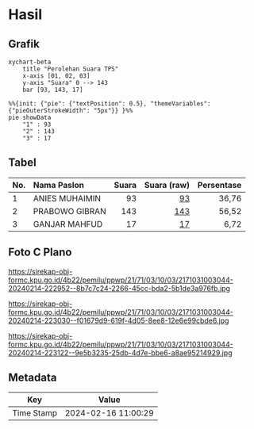 # Hasil

## Grafik

```mermaid
xychart-beta
    title "Perolehan Suara TPS"
    x-axis [01, 02, 03]
    y-axis "Suara" 0 --> 143
    bar [93, 143, 17]
```

```mermaid
%%{init: {"pie": {"textPosition": 0.5}, "themeVariables": {"pieOuterStrokeWidth": "5px"}} }%%
pie showData
    "1" : 93
    "2" : 143
    "3" : 17
```

## Tabel

| No. | Nama Paslon    | Suara | Suara (raw) | Persentase |
|:--- |:-------------- | -----:| -----------:| ----------:|
| 1   | ANIES MUHAIMIN | 93    | [93][p-1]   | 36,76      |
| 2   | PRABOWO GIBRAN | 143   | [143][p-2]  | 56,52      |
| 3   | GANJAR MAHFUD  | 17    | [17][p-3]   | 6,72       |


[p-1]: https://github.com/gigit-pemilu/pemilu-2024-21-kepulauan-riau/blob/main/pilpres/hitung-suara/sub/21-kepulauan-riau/sub/71-kota-batam/sub/03-sekupang/sub/1003-tanjung-riau/sub/044-tps/sub/paslon-1.txt
[p-2]: https://github.com/gigit-pemilu/pemilu-2024-21-kepulauan-riau/blob/main/pilpres/hitung-suara/sub/21-kepulauan-riau/sub/71-kota-batam/sub/03-sekupang/sub/1003-tanjung-riau/sub/044-tps/sub/paslon-2.txt
[p-3]: https://github.com/gigit-pemilu/pemilu-2024-21-kepulauan-riau/blob/main/pilpres/hitung-suara/sub/21-kepulauan-riau/sub/71-kota-batam/sub/03-sekupang/sub/1003-tanjung-riau/sub/044-tps/sub/paslon-3.txt

## Foto C Plano

https://sirekap-obj-formc.kpu.go.id/4b22/pemilu/ppwp/21/71/03/10/03/2171031003044-20240214-222952--8b7c7c24-2266-45cc-bda2-5b1de3a976fb.jpg

https://sirekap-obj-formc.kpu.go.id/4b22/pemilu/ppwp/21/71/03/10/03/2171031003044-20240214-223030--f01679d9-619f-4d05-8ee8-12e6e99cbde6.jpg

https://sirekap-obj-formc.kpu.go.id/4b22/pemilu/ppwp/21/71/03/10/03/2171031003044-20240214-223122--9e5b3235-25db-4d7e-bbe6-a8ae95214929.jpg


## Metadata

| Key        | Value               |
| ---------- | ------------------- |
| Time Stamp | 2024-02-16 11:00:29 |



